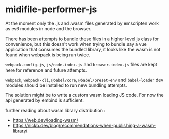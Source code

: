 # midifile-performer-js

At the moment only the .js and .wasm files generated by emscripten work as es6
modules in node and the browser.

There has been attempts to bundle these files in a higher level js class for
convenience, but this doesn't work when trying to bundle say a vue application
that consumes the bundled library, it looks like the wasm is not found when
webpack is being run twice.

`webpack.config.js`, `js/node.index.js` and `browser.index.js` files are kept
here for reference and future attempts.

`webpack`, `webpack-cli`, `@babel/core`, `@babel/preset-env` and
`babel-loader` dev modules should be installed to run new bundling attempts. 

The solution might be to write a custom wasm loading JS code.
For now the api generated by embind is sufficient.

further reading about wasm library distribution :

* https://web.dev/loading-wasm/
* https://nickb.dev/blog/recommendations-when-publishing-a-wasm-library/
